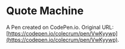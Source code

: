 # Quote Machine

A Pen created on CodePen.io. Original URL: [https://codepen.io/colecrum/pen/VwKyywp](https://codepen.io/colecrum/pen/VwKyywp).


